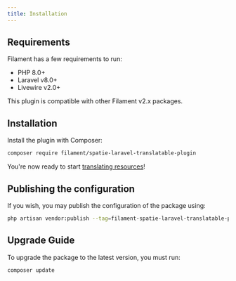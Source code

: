 ```yaml
---
title: Installation
---
```


## Requirements

Filament has a few requirements to run:

- PHP 8.0+
- Laravel v8.0+
- Livewire v2.0+

This plugin is compatible with other Filament v2.x packages.

## Installation

Install the plugin with Composer:

```bash
composer require filament/spatie-laravel-translatable-plugin
```

You're now ready to start [translating resources](getting-started)!

## Publishing the configuration

If you wish, you may publish the configuration of the package using:

```bash
php artisan vendor:publish --tag=filament-spatie-laravel-translatable-plugin-config
```

## Upgrade Guide

To upgrade the package to the latest version, you must run:

```bash
composer update
```
